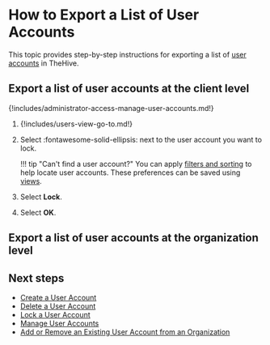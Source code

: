 # How to Export a List of User Accounts

This topic provides step-by-step instructions for exporting a list of [user accounts](about-user-accounts.md) in TheHive.

## Export a list of user accounts at the client level

{!includes/administrator-access-manage-user-accounts.md!}

1. {!includes/users-view-go-to.md!}

2. Select :fontawesome-solid-ellipsis: next to the user account you want to lock.

    !!! tip "Can't find a user account?"
        You can apply [filters and sorting](../../../analyst-corner/about-filtering-and-sorting.md) to help locate user accounts. These preferences can be saved using [views](../../../analyst-corner/about-views.md).

3. Select **Lock**.

4. Select **OK**.

## Export a list of user accounts at the organization level

<h2>Next steps</h2>

* [Create a User Account](add-a-user-account.md)
* [Delete a User Account](delete-a-user-account.md)
* [Lock a User Account](lock-a-user-account.md)
* [Manage User Accounts](manage-user-accounts.md)
* [Add or Remove an Existing User Account from an Organization](../../../../administration/organizations/add-remove-an-existing-user-account-from-an-organization.md)